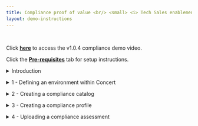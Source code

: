 ```yaml
---
title: Compliance proof of value <br/> <small> <i> Tech Sales enablement </i> </small>
layout: demo-instructions
---
```


<span id="top"></span>

<br/>

Click **<a href="https://ibm.ent.box.com/s/afax8p4hdkbjajutfn744tsyfjg8fyvv" target="_blank" rel="noreferrer">here</a>** to access the v1.0.4 compliance demo video.

Click the [**Pre-requisites**](pre-requisites) tab for setup instructions.

<details markdown="1">

<summary>Introduction</summary>

In this demo, we will prepare a customers environment for a Compliance PoV and start the ingestion of regular compliance assessments.

For our demo, we will create an environment within Concert to assign the Compliance assessments too. Then we will use the Concert Toolkit to create a compliance catalog, add that catalog to Concert, and create a profile based on that catalog.

<br/>

</details>

<p/>

<details markdown="1">

<summary>1 - Defining an environment within Concert</summary>

The first step is to define an environment within Concert, when a Compliance assessment is ingested into Concert it will be assigned to this environment.

| **Action** 1.1 | Navigate to the Arena view within Concert. |
| :--- | :--- |
|  | <img src="images/1-1.png" width="600" /> <br/>  |

| **Action** 1.2 | Click **Define and upload**, then **Define environment**, then **From resources**. |
| :--- | :--- |
|  | <br/> <img src="images/1-2.png" width="600" /> |

| **Action** 1.3 | Define the environment|
| :--- | :--- |
|  | Assign the following for the environment: <br/> **Name** <br/> **Type** <br/> **Purpose** <br/>  <img src="images/1-3.png" width="600" /> |

| **Action** 1.4 | Click **Create**. |
| :--- | :--- |
|  | <br/> <img src="images/1-4.png" width="600" /> |

**[Go to top](#top)**

<br/><br/>

</details>

<p/>

<details markdown="1">

<summary>2 - Creating a compliance catalog</summary>

<br/>

| **Action** 2.1 | Navigate to the compliance dimension within Concert |
| :--- | :--- |
|  | <img src="images/2-1.png" width="400" /> |
| **Action** 2.2 | Click on the Catalogs tab |
| :--- | :--- |
|  | <img src="images/2-2.png" width="400" /> |
| **Action** 2.3 | Click **Add catalog**, then **From standards library** |
| :--- | :--- |
|  | <img src="images/2-3.png" width="400" /> |
| **Action** 2.4 | If the customer needs a pre-defined compliance catalog from Concert, select one from this list |
| :--- | :--- |
|  | <img src="images/2-4.png" width="800" /> |
| **Action** 2.5 | If the customers compliance catalog is not listed, create one with the Concert toolkit |
| :--- | :--- |
|  | 1. Define a CSV to Excel file with the following format <br/> <img src="images/2-5-1.png" width="800" /> <br/> Click **<a href="./images/DORA_Compliance_Controls.csv" target="_blank" rel="noreferrer">here</a>** for an example CSV from DORA Compliance. <br/> <br/> 2. Define a config file for the Concert toolkit in the following format.  <br/> <img src="images/2-5-2.png" width="800" /> <br/> <br/> Click **<a href="./images/config.yaml" target="_blank" rel="noreferrer">here</a>** for an example YAML file. <br/> <br/> 3. Run the Concert toolkit with the following command: <br/> <br/> <code>docker run -v .:/data/src -v ./toolkit-data:/toolkit-data icr.io/cpopen/ibm-concert-toolkit:latest /bin/bash -c "compliance-catalog" --input-file ./toolkit-data/DORA_Compliance_Controls.csv --config-file /toolkit-data/config.yaml"</code> <br/> <br/> The output will be a compliance catalog OSCAL json: <br/> <img src="images/2-5-3.png" width="800" /> | 
| **Action** 2.6 | In the Concert UI, click **Add catalog**, then **From file** and upload the json file which was created |
| :--- | :--- |
|  | <img src="images/2-6.png" width="800" /> |

**[Go to top](#top)**

<br/><br/>

</details>

<p/>

<details markdown="1">

<summary>3 - Creating a compliance profile</summary>

| **Action** 3.1 | Navigate to the Profiles tab within Concert |
| :--- | :--- |
|  | <img src="images/3-1.png" width="400" /> |
| **Action** 3.2 | Click **Create profile** |
| :--- | :--- |
|  | <img src="images/3-2.png" width="400" /> |
| **Action** 3.3 | Fill in the profile details |
| :--- | :--- |
|  | 1. Define a **Name** for the profile. <br/> 2. Select the catalog which was uploaded. <br/> 3. Select the controls which the customer wants to be assessed against. <br/> <img src="images/3-3.png" width="800" /> <br/> |

**[Go to top](#top)**

<br/><br/>

</details>

<p/>

<details markdown="1">

<summary>4 - Uploading a compliance assessment</summary>

| **Action** 4.1 | Navigate to the **Assessments** tab within Concert |
| :--- | :--- |
|  | <img src="images/4-1.png" width="400" /> |
| **Action** 4.2 | Click **Upload compliance scan** |
| :--- | :--- |
|  | Select the file format the assessment was completed in: <br/> 1. Use XCCDF for Openshift Operator compliance assessments. <br/> 2. Use OSCAL for any other compliance assessments. <br/> Upload the assessment created by the continuous compliance scanner here. <br/> <img src="images/4-2.png" width="400" /> |

**[Go to top](#top)**

<br/><br/>

</details>


<p/>